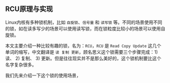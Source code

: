 ## RCU原理与实现

Linux内核有多种锁机制，比如 `自旋锁`、`信号量` 和 `读写锁` 等。不同的场景使用不同的锁，如在读多写少的场景可以使用读写锁，而在锁粒度比较小的场景可以使用自旋锁。

本文主要介绍一种比较有趣的锁，名为：`RCU`，`RCU` 是 `Read Copy Update` 这几个单词的缩写，中文翻译是 `读 复制 更新`，顾名思义这个锁需要三个步骤完成：1) 读、 2) 复制、 3) 更新。但是往往现实并不是那么美好的，这个锁机制要比这个名字复杂很多。

我们先来介绍一下这个锁的使用场景，
